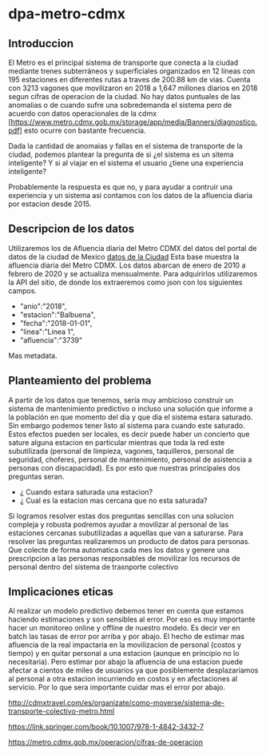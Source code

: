 # dpa-metro-cdmx

## Introduccion 

El Metro es el principal sistema de transporte que conecta a la ciudad mediante trenes subterráneos y superficiales organizados en 12 líneas con 195 estaciones en diferentes rutas a traves de 200.88 km de vias. Cuenta con 3213 vagones que movilizaron en 2018 a 1,647 millones diarios en 2018 segun cifras de operacion de la ciudad. No hay datos puntuales de las anomalias o de cuando sufre una sobredemanda el sistema pero de acuerdo con datos operacionales de la cdmx [https://www.metro.cdmx.gob.mx/storage/app/media/Banners/diagnostico.pdf] esto ocurre con bastante frecuencia.

Dada la cantidad de anomaias y fallas en el sistema de transporte de la ciudad, podemos plantear la pregunta de si ¿el sistema es un sitema inteligente? Y si al viajar en el sistema  el usuario ¿tiene una experiencia inteligente?

Probablemente la respuesta es que no, y para ayudar a contruir una experiencia y un sistema asi contamos con los datos de la afluencia diaria por estacion desde 2015. 

## Descripcion de los datos

Utilizaremos los de Afluencia diaria del Metro CDMX del datos del portal de datos de la ciudad de Mexico [datos de la Ciudad](https://datos.cdmx.gob.mx) Esta base muestra la afluencia diaria del Metro CDMX. Los datos abarcan de enero de 2010 a febrero de 2020 y se actualiza mensualmente. Para adquirirlos utilizaremos la API del sitio, de donde los extraeremos como json con los siguientes campos.

- "anio":"2018",
- "estacion":"Balbuena",
- "fecha":"2018-01-01",
- "linea":"Linea 1",
- "afluencia":"3739"

Mas metadata. 

## Planteamiento del problema

A partir de los datos que tenemos, sería muy ambicioso construir un sistema de mantenimiento predictivo o incluso una solución que informe a la población en que momento del dia y que dia el sistema estara saturado. Sin embargo podemos tener listo al sistema para cuando este saturado. Estos efectos pueden ser locales, es decir puede haber un concierto que sature alguna estacion en particular mientras que toda la red este subutilizada (personal de limpieza, vagones, taquilleros, personal de seguridad, choferes, personal de mantenimiento, personal de asistencia a personas con discapacidad). Es por esto que nuestras principales dos preguntas seran.

- ¿ Cuando estara saturada una estacion?
- ¿ Cual es la estacion mas cercana que no esta saturada?

Si logramos resolver estas dos preguntas sencillas con una solucion compleja y robusta podremos ayudar a movilizar al personal de las estaciones cercanas subutilizadas a aquellas que van a saturarse. Para resolver las preguntas realizaremos un producto de datos para personas. Que colecte de forma automatica cada mes los datos y genere una prescripcion a las personas responsables de movilizar los recursos de personal dentro del sistema de trasnporte colectivo

## Implicaciones eticas

Al realizar un modelo predictivo debemos tener en cuenta que estamos haciendo estimaciones y son sensibles al error. Por eso es muy importante hacer un monitoreo online y offline de nuestro modelo. Es decir ver en batch las tasas de error por arriba y por abajo. El hecho de estimar mas afluencia de la real impactaria en la movilizacion de personal (costos y tiempo) y en quitar personal a una estacion (aunque en principio no lo necesitaria). Pero estimar por abajo la afluencia de una estacion puede afectar a cientos de miles de usuarios ya que posiblemente desplazariamos al personal a otra estacion incurriendo en costos y en afectaciones al servicio. Por lo que sera importante cuidar mas el error por abajo.


















http://cdmxtravel.com/es/organizate/como-moverse/sistema-de-transporte-colectivo-metro.html

https://link.springer.com/book/10.1007/978-1-4842-3432-7

https://metro.cdmx.gob.mx/operacion/cifras-de-operacion

